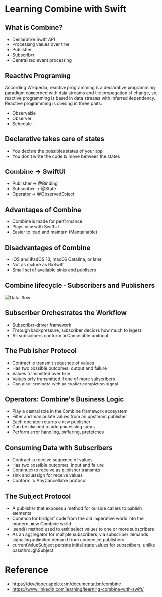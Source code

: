 # Learning Combine with Swift

## What is Combine?

* Declarative Swift API 
* Processing values over time
* Publisher
* Subscriber
* Centralized event processing

## Reactive Programing

According Wikipedia, reactive programming is a declarative programming paradigm concerned with data streams and the propagation of change, so, reactive programming is based in data streams with inferred dependency. Reactive programming is dividing in three parts:

* Observable
* Observer
* Scheduler

## Declarative takes care of states

* You declare the possibles states of your app
* You don't write the code to move between the states

## Combine -> SwiftUI

* Publisher -> @Binding
* Subscriber -> @State
* Operator -> @ObservedObject

## Advantages of Combine

* Combine is made for performance
* Plays nice with SwiftUI
* Easier to read and maintain (Mantainable)

## Disadvantages of Combine

* iOS and iPadOS 13, macOS Catalina, or later
* Not as mature as RxSwift
* Small set of available sinks and publisers

## Combine lifecycle - Subscribers and Publishers

![Data_flow](https://user-images.githubusercontent.com/20096045/201734042-a1876273-508d-4b4c-8b41-5aeb444db093.png)

## Subscriber Orchestrates the Workflow

* Subscriber-driver framework
* Through backpressure, subscriber decides how much to ingest
* All subscribers conform to Cancelable protocol

## The Publisher Protocol

* Contract to transmit sequence of values
* Has two possible outcomes: output and failure
* Values transmitted over time
* Values only transmitted if one of more subscribers
* Can also terminate with an explict completion signal

## Operators: Combine's Business Logic

* Play a central role in the Combine framework ecosystem
* Filter and manipulate values from an upstream publisher
* Each operator returns a new publisher
* Can be chained to add processing steps
* Perform error handling, buffering, prefetches

## Consuming Data with Subscribers

* Contract to receive sequence of values
* Has two possible outcomes, input and failure
* Continues to receive as publisher transmits
* sink and .assign for receive values
* Conform to AnyCancellable protocol

## The Subject Protocol
 
* A publisher that exposes a method for outside callers to publish elements
* Common for bridginf code from the old imperative world into the modern, new Combine world
* .send() method used to emit select values to one or more subscribers 
* As an aggregator for multiple subscribers, via subscriber demands signaling unlimited demand from connected publishers
* currentValueSubject persists initial state values for subscribers, unlike passthroughSubject

# Reference

* https://developer.apple.com/documentation/combine
* https://www.linkedin.com/learning/learning-combine-with-swift/



